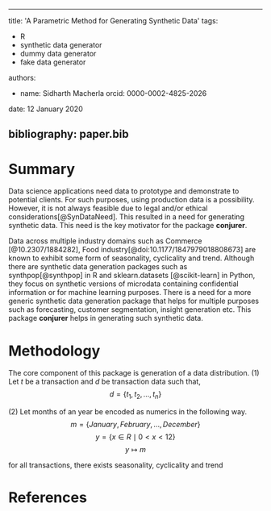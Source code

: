
---
title: 'A Parametric Method for Generating Synthetic Data'
tags:
  - R
  - synthetic data generator
  - dummy data generator
  - fake data generator

authors:
  - name: Sidharth Macherla
    orcid: 0000-0002-4825-2026    

date: 12 January 2020

bibliography: paper.bib
---

# Summary
Data science applications need data to prototype and demonstrate to potential clients. For such purposes, using production data is a possibility. However, it is not always feasible due to legal and/or ethical considerations[@SynDataNeed]. This resulted in a need for generating synthetic data. This need is the key motivator for the package **conjurer**.

Data across multiple industry domains such as Commerce [@10.2307/1884282],  Food industry[@doi:10.1177/1847979018808673] are known to exhibit some form of seasonality, cyclicality and trend. Although there are synthetic data generation packages such as synthpop[@synthpop] in R and sklearn.datasets [@scikit-learn] in Python, they focus on synthetic versions of microdata containing confidential information or for machine learning purposes. There is a need for a more generic synthetic data generation package that helps for multiple purposes such as forecasting, customer segmentation, insight generation etc. This package **conjurer** helps in generating such synthetic data.
# Methodology
The core component of this package is generation of a data distribution.
(1) Let $t$ be a transaction and $d$ be transaction data such that,
$$d = \{t_1,t_2,...,t_n\}$$

(2) Let months of an year be encoded as numerics in the following way.
$$ m = \{ January, February, ..., December\}$$
$$ y = \{x \in R \mid 0< x <12\} $$
$$y \mapsto m$$



 for all transactions, there exists seasonality, cyclicality and trend

# References